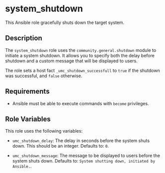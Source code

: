 # system_shutdown

This Ansible role gracefully shuts down the target system.

## Description

The `system_shutdown` role uses the `community.general.shutdown` module to initiate a system shutdown. It allows you to specify both the delay before shutdown and a custom message that will be displayed to users.

The role sets a host fact `_umc_shutdown_successfull` to `true` if the shutdown was successful, and `false` otherwise.

## Requirements

- Ansible must be able to execute commands with `become` privileges.

## Role Variables

This role uses the following variables:

- `umc_shutdown_delay`: The delay in seconds before the system shuts down. This should be an integer. Defaults to: `0`.

- `umc_shutdown_message`: The message to be displayed to users before the system shuts down. Defaults to: `System shutting down, initiated by Ansible.`.
